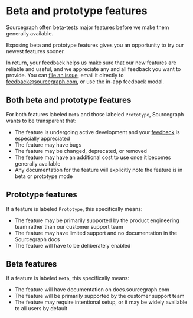 # Beta and prototype features

Sourcegraph often beta-tests major features before we make them generally available. 

Exposing beta and prototype features gives you an opportunity to try our newest features sooner.

In return, your feedback helps us make sure that our new features are reliable and useful, and we appreciate any and all feedback you want to provide. You can [file an issue](https://github.com/sourcegraph/sourcegraph/issues/new/choose), email it directly to [feedback@sourcegraph.com](mailto:feedback@sourcegraph.com), or use the in-app feedback modal. 

## **Both** beta and prototype features

For both features labeled `Beta` and those labeled `Prototype`, Sourcegraph wants to be transparent that:  

- The feature is undergoing active development and your [feedback](mailto:feedback@sourcegraph.com) is especially appreciated
- The feature may have bugs
- The feature may be changed, deprecated, or removed
- The feature may have an additional cost to use once it becomes generally available 
- Any documentation for the feature will explicitly note the feature is in beta or prototype mode

## Prototype features

If a feature is labeled `Prototype`, this specifically means: 

- The feature may be primarily supported by the product engineering team rather than our customer support team
- The feature may have limited support and no documentation in the Sourcegraph docs
- The feature will have to be deliberately enabled

## Beta features

If a feature is labeled `Beta`, this specifically means: 

- The feature will have documentation on docs.sourcegraph.com
- The feature will be primarily supported by the customer support team
- The feature may require intentional setup, or it may be widely available to all users by default 

